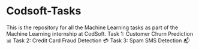 # Codsoft-Tasks
This is the repository for all the Machine Learning tasks as part of the Machine Learning internship at CodSoft. 
Task 1: Customer Churn Prediction 📊
Task 2: Credit Card Fraud Detection 💳 
Task 3: Spam SMS Detection 📬
